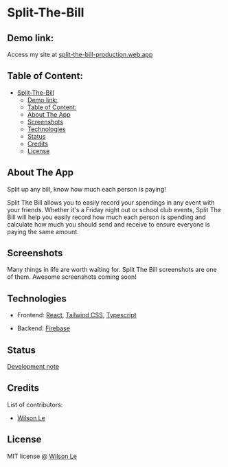 # Split-The-Bill

## Demo link:

Access my site at [split-the-bill-production.web.app](split-the-bill-production.web.app)

## Table of Content:

- [Split-The-Bill](#split-the-bill)
	- [Demo link:](#demo-link)
	- [Table of Content:](#table-of-content)
	- [About The App](#about-the-app)
	- [Screenshots](#screenshots)
	- [Technologies](#technologies)
	- [Status](#status)
	- [Credits](#credits)
	- [License](#license)

## About The App

Split up any bill, know how much each person is paying!

Split The Bill allows you to easily record your spendings in any event with your friends. Whether it's a Friday night out or school club events, Split The Bill will help you easily record how much each person is spending and calculate how much you should send and receive to ensure everyone is paying the same amount.

## Screenshots

Many things in life are worth waiting for. Split The Bill screenshots are one of them. Awesome screenshots coming soon!

## Technologies

- Frontend: [React](https://reactjs.org), [Tailwind CSS](https://tailwindcss.com), [Typescript](https://www.typescriptlang.org)

- Backend: [Firebase](https://firebase.google.com)

## Status

[Development note](https://split-the-bill-production.web.app/versions)

## Credits

List of contributors:

- [Wilson Le](https://wilsonle.me)

## License

MIT license @ [Wilson Le](https://wilsonle.me)
